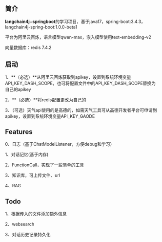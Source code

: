 

## 简介

**langchain4j**+**springboot**的学习项目，基于java17，spring-boot:3.4.3，langchain4j-spring-boot:1.0.0-beta1

平台为阿里云百炼，语言模型qwen-max，嵌入模型使用text-embedding-v2

向量数据库：redis 7.4.2

## 启动

1、**（必选）**从阿里云百炼获取到apikey，设置到系统环境变量API_KEY_DASH_SCOPE，也可将配置文件中的API_KEY_DASH_SCOPE替换为自己的apikey

2、**（必选）**将redis配置更改为自己的

3、（可选）天气api使用的是高德的，如需天气工具可从高德开发者平台可申请到apikey，设置到系统环境变量API_KEY_GAODE



## Features

0、日志（基于ChatModelListener，方便debug和学习）

1、对话记忆(基于内存)

2、FunctionCall，实现了一些简单的工具

3、知识库，可上传文件、url

4、RAG



## Todo

1、根据传入的文件添加额外信息

2、websearch

3、对话历史记录持久化



